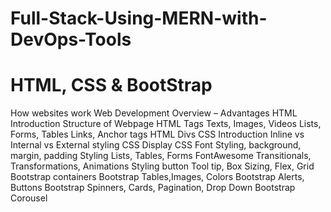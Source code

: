 # Full-Stack-Using-MERN-with-DevOps-Tools

# HTML, CSS & BootStrap
How websites work
Web Development Overview – Advantages
HTML Introduction
Structure of Webpage
HTML Tags
Texts, Images, Videos
Lists, Forms, Tables
Links, Anchor tags
HTML Divs
CSS Introduction
Inline vs Internal vs External styling
CSS Display
CSS Font Styling, background, margin, padding
Styling Lists, Tables, Forms
FontAwesome
Transitionals, Transformations, Animations
Styling button
Tool tip, Box Sizing, Flex, Grid
Bootstrap containers
Bootstrap Tables,Images, Colors
Bootstrap Alerts, Buttons
Bootstrap Spinners, Cards, Pagination, Drop Down
Bootstrap Corousel
